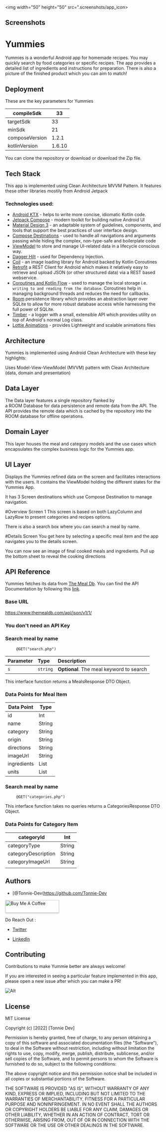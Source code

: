 <img width="50" height="50" src=".screenshots/app_icon>

## Screenshots
# Yummies

Yummies is a wonderful Android app for homemade recipes.
You may quickly search by food categories or specific
recipes. The app provides a detailed list of ingredients 
and instructions for preparation. There is also a picture
of the finished product which you can aim to match!


## Deployment
These are the key parameters for Yummies

| compileSdk     | 33     |
|----------------|--------|
| targetSdk      | 33     |
| minSdk         | 21     |
| composeVersion | 1.2.1  |
| kotlinVersion  | 1.6.10 |

You can clone the repository or download or download the Zip file.



## Tech Stack
This app is implemented using Clean Architecture MVVM Pattern. It features these other
libraries mostily from Android Jetpack

### Technologies used:

* [Android KTX](https://developer.android.com/kotlin/ktx) - helps to write more concise, idiomatic Kotlin code.
* [Jetpack Compose](https://developer.android.com/jetpack/compose) - modern toolkit for building native Android UI
* [Material Design 3](https://m3.material.io/) - an adaptable system of guidelines, components, and tools that support the best practices of user interface design.
* [Compose Destinations](https://github.com/raamcosta/compose-destinations) - used to handle all navigations and arguments passing while hiding the complex, non-type-safe and boilerplate code
* [ViewModel](https://developer.android.com/topic/libraries/architecture/viewmodel) to store and manage UI-related data in a lifecycle conscious way.
* [Dagger Hilt](https://dagger.dev/hilt/) - used for Dependency Injection.
* [Coil](https://coil-kt.github.io/coil/) - an image loading library for Android backed by Kotlin Coroutines
* [Retrofit](https://square.github.io/retrofit/) a REST Client for Android which makes it relatively easy to retrieve and upload JSON (or other structured data) via a REST based webservice.
* [Coroutines and Kotlin Flow](https://kotlinlang.org/docs/reference/coroutines-overview.html) - used to manage the local storage i.e. `writing to and reading from the database`. Coroutines help in managing background threads and reduces the need for callbacks.
* [Room](https://developer.android.com/topic/libraries/architecture/room) persistence library which provides an abstraction layer over SQLite to allow for more robust database access while harnessing the full power of SQLite.
* [Timber](https://github.com/JakeWharton/timber) - a logger with a small, extensible API which provides utility on top of Android's normal Log class.
* [Lottie Animations](https://lottiefiles.com/) - provides Lightweight and scalable animations files
## Architecture
Yummies is implemented using Android Clean Architecture with these key highlights:

Uses Model-View-ViewModel (MVVM) pattern with Clean Architecture (data, domain and presentation)
## Data Layer
The Data layer features a single repository flanked by  
a ROOM Database for data persistence and remote data from the API. The API provides
the remote data which is cached by the repository into the ROOM database for offline operations.
## Domain Layer
This layer houses the meal and category models and the use cases which encapsulates
the complex business logic for the Yummies app.
## UI Layer
Displays the Yummies refined data on the screen and facilitates interactions with the users.
It contains the ViewModel holding the different states for the Yummies App.

It has 3 Screen destinations which use Compose Destination to manage navigation.

#Overview Screen 1
This screen is based on both LazyColumn and LazyRow to present categories 
and recipes options.

There is also a search box where you can search a meal by name.

#Details Screen
You get here by selecting a specific meal item and the app navigates you
to the details screen.

You can now see an image of final cooked meals and ingredients. Pull up
the bottom sheet to reveal the cooking directions


## API Reference
Yummies fetches its data from [The Meal Db](https://www.themealdb.com/).
You can find the API Documentation by following this [link](https://www.themealdb.com/api.php).

### Base URL
https://www.themealdb.com/api/json/v1/1/


### You don't need an **API Key**

### Search meal by name


```http
     @GET("search.php")
```

| Parameter | Type     | Description                |
| :-------- | :------- | :------------------------- |
| `s` | `string` | **Optional**. The meal keyword to search |

This interface function returns a MealsResponse DTO Object.

### Data Points for Meal Item

| Data Point  | Type         |
|-------------|--------------|
| id          | Int          |
| name        | String       |
| category    | String       |
| origin      | String       |
| directions  | String       |
| imageUrl    | String       |
| ingredients | List<String> |
| units       | List<String> |
### Search meal by name


```http
     @GET("categories.php")
```

This interface function takes no queries returns a CategoriesResponse DTO Object.


### Data Points for Category Item

| categoryId          | Int    |
|---------------------|--------|
| categoryType        | String |
| categoryDescription | String |
| categoryImageUrl    | String |
|                     |        |
## Authors

- [@Tonnie-Dev(https://github.com/Tonnie-Dev

<a href="https://www.buymeacoffee.com/felix.kariuki" target="_blank"><img src="https://www.buymeacoffee.com/assets/img/custom_images/orange_img.png" alt="Buy Me A Coffee" style="height: 41px !important;width: 174px !important;box-shadow: 0px 3px 2px 0px rgba(190, 190, 190, 0.5) !important;-webkit-box-shadow: 0px 3px 2px 0px rgba(190, 190, 190, 0.5) !important;" ></a>

Do Reach Out :

  * [Twitter](https://twitter.com/felixkariuki_)

  * [LinkedIn](https://www.linkedin.com/in/felix-kariuki/)


## Contributing

Contributions to make Yummie better are always welcome!

If you are interested in seeing a particular feature implemented in this app, please open a new issue after which you can make a PR!

![Alt](https://repobeats.axiom.co/api/embed/84dfd3cd94832805dbcaa3569ec855d19e5c9401.svg "Repobeats analytics image")


## License



MIT License

Copyright (c) [2022] [Tonnie Dev]

Permission is hereby granted, free of charge, to any person obtaining a copy
of this software and associated documentation files (the "Software"), to deal
in the Software without restriction, including without limitation the rights
to use, copy, modify, merge, publish, distribute, sublicense, and/or sell
copies of the Software, and to permit persons to whom the Software is
furnished to do so, subject to the following conditions:

The above copyright notice and this permission notice shall be included in all
copies or substantial portions of the Software.

THE SOFTWARE IS PROVIDED "AS IS", WITHOUT WARRANTY OF ANY KIND, EXPRESS OR
IMPLIED, INCLUDING BUT NOT LIMITED TO THE WARRANTIES OF MERCHANTABILITY,
FITNESS FOR A PARTICULAR PURPOSE AND NONINFRINGEMENT. IN NO EVENT SHALL THE
AUTHORS OR COPYRIGHT HOLDERS BE LIABLE FOR ANY CLAIM, DAMAGES OR OTHER
LIABILITY, WHETHER IN AN ACTION OF CONTRACT, TORT OR OTHERWISE, ARISING FROM,
OUT OF OR IN CONNECTION WITH THE SOFTWARE OR THE USE OR OTHER DEALINGS IN THE
SOFTWARE.

